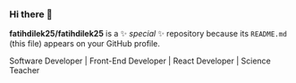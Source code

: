 ### Hi there 👋


**fatihdilek25/fatihdilek25** is a ✨ _special_ ✨ repository because its `README.md` (this file) appears on your GitHub profile.

Software Developer | Front-End Developer | React Developer |
Science Teacher

